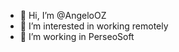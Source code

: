 - 👋 Hi, I’m @AngeloOZ
- 👀 I’m interested in working remotely
- 🌱 I’m working in PerseoSoft

<!---
AngeloOZ/AngeloOZ is a ✨ special ✨ repository because its `README.md` (this file) appears on your GitHub profile.
You can click the Preview link to take a look at your changes.
--->
